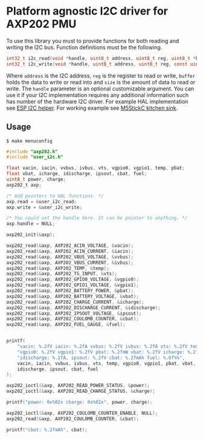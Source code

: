 # Platform agnostic I2C driver for AXP202 PMU

To use this library you must to provide functions for both reading and writing the I2C bus. Function definitions must be the following.

```c
int32_t i2c_read(void *handle, uint8_t address, uint8_t reg, uint8_t *buffer, uint16_t size);
int32_t i2c_write(void *handle, uint8_t address, uint8_t reg, const uint8_t *buffer, uint16_t size);
```

Where `address` is the I2C address, `reg` is the register to read or write, `buffer` holds the data to write or read into and `size` is the amount of data to read or write. The `handle` parameter is an optional customizable argument. You can use it if your I2C implementation requires any additional information such has number of the hardware I2C driver. For example HAL implementation see [ESP I2C helper](https://github.com/tuupola/esp_i2c_helper). For working example see [M5StickC kitchen sink](https://github.com/tuupola/esp_m5stick).

## Usage

```
$ make menuconfig
```

```c
#include "axp202.h"
#include "user_i2c.h"

float vacin, iacin, vvbus, ivbus, vts, vgpio0, vgpio1, temp, pbat;
float vbat, icharge, idischarge, ipsout, cbat, fuel;
uint8_t power, charge;
axp202_t axp;

/* Add pointers to HAL functions. */
axp.read = &user_i2c_read;
axp.write = &user_i2c_write;

/* You could set the handle here. It can be pointer to anything. */
axp.handle = NULL;

axp202_init(&axp);

axp202_read(&axp, AXP202_ACIN_VOLTAGE, &vacin);
axp202_read(&axp, AXP202_ACIN_CURRENT, &iacin);
axp202_read(&axp, AXP202_VBUS_VOLTAGE, &vvbus);
axp202_read(&axp, AXP202_VBUS_CURRENT, &ivbus);
axp202_read(&axp, AXP202_TEMP, &temp);
axp202_read(&axp, AXP202_TS_INPUT, &vts);
axp202_read(&axp, AXP202_GPIO0_VOLTAGE, &vgpio0);
axp202_read(&axp, AXP202_GPIO1_VOLTAGE, &vgpio1);
axp202_read(&axp, AXP202_BATTERY_POWER, &pbat);
axp202_read(&axp, AXP202_BATTERY_VOLTAGE, &vbat);
axp202_read(&axp, AXP202_CHARGE_CURRENT, &icharge);
axp202_read(&axp, AXP202_DISCHARGE_CURRENT, &idischarge);
axp202_read(&axp, AXP202_IPSOUT_VOLTAGE, &ipsout);
axp202_read(&axp, AXP202_COULOMB_COUNTER, &cbat);
axp202_read(&axp, AXP202_FUEL_GAUGE, &fuel);


printf(
    "vacin: %.2fV iacin: %.2fA vvbus: %.2fV ivbus: %.2fA vts: %.2fV temp: %.0fC "
    "vgpio0: %.2fV vgpio1: %.2fV pbat: %.2fmW vbat: %.2fV icharge: %.2fA "
    "idischarge: %.2fA, ipsout: %.2fV cbat: %.2fmAh fuel: %.0f%%",
    vacin, iacin, vvbus, ivbus, vts, temp, vgpio0, vgpio1, pbat, vbat, icharge,
    idischarge, ipsout, cbat, fuel
);

axp202_ioctl(&axp, AXP202_READ_POWER_STATUS, &power);
axp202_ioctl(&axp, AXP202_READ_CHARGE_STATUS, &charge);

printf("power: 0x%02x charge: 0x%02x", power, charge);

axp202_ioctl(&axp, AXP202_COULOMB_COUNTER_ENABLE, NULL);
axp202_read(&axp, AXP202_COULOMB_COUNTER, &cbat);

printf("cbat: %.2fmAh", cbat);
```